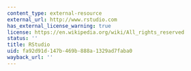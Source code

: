 ```yaml
---
content_type: external-resource
external_url: http://www.rstudio.com
has_external_license_warning: true
license: https://en.wikipedia.org/wiki/All_rights_reserved
status: ''
title: RStudio
uid: fa92d91d-147b-469b-888a-1329ad7faba0
wayback_url: ''
---
```

